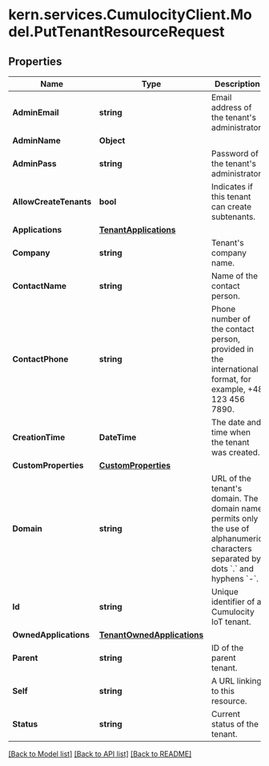 
# kern.services.CumulocityClient.Model.PutTenantResourceRequest

## Properties

Name | Type | Description | Notes
------------ | ------------- | ------------- | -------------
**AdminEmail** | **string** | Email address of the tenant&#39;s administrator. | [optional] 
**AdminName** | **Object** |  | [optional] [readonly] 
**AdminPass** | **string** | Password of the tenant&#39;s administrator. | [optional] 
**AllowCreateTenants** | **bool** | Indicates if this tenant can create subtenants. | [optional] [readonly] [default to false]
**Applications** | [**TenantApplications**](TenantApplications.md) |  | [optional] 
**Company** | **string** | Tenant&#39;s company name. | [optional] 
**ContactName** | **string** | Name of the contact person. | [optional] 
**ContactPhone** | **string** | Phone number of the contact person, provided in the international format, for example, +48 123 456 7890. | [optional] 
**CreationTime** | **DateTime** | The date and time when the tenant was created. | [optional] [readonly] 
**CustomProperties** | [**CustomProperties**](CustomProperties.md) |  | [optional] 
**Domain** | **string** | URL of the tenant&#39;s domain. The domain name permits only the use of alphanumeric characters separated by dots &#x60;.&#x60; and hyphens &#x60;-&#x60;. | [optional] 
**Id** | **string** | Unique identifier of a Cumulocity IoT tenant. | [optional] [readonly] 
**OwnedApplications** | [**TenantOwnedApplications**](TenantOwnedApplications.md) |  | [optional] 
**Parent** | **string** | ID of the parent tenant. | [optional] [readonly] 
**Self** | **string** | A URL linking to this resource. | [optional] [readonly] 
**Status** | **string** | Current status of the tenant. | [optional] [readonly] [default to StatusEnum.ACTIVE]

[[Back to Model list]](../README.md#documentation-for-models)
[[Back to API list]](../README.md#documentation-for-api-endpoints)
[[Back to README]](../README.md)

